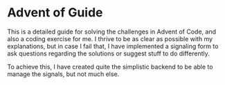 # Advent of Guide
This is a detailed guide for solving the challenges in Advent of Code, and also a coding exercise for me. I thrive to be as clear as possible with my explanations, but in case I fail that, I have implemented a signaling form to ask questions regarding the solutions or suggest stuff to do differently.

To achieve this, I have created quite the simplistic backend to be able to manage the signals, but not much else.